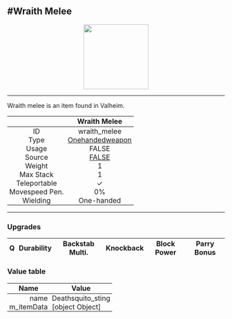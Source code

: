 <meta property="og:title" content="Wraith Melee - MoreValheim" /><meta property="og:type" content="website" /><meta property="og:image" content="/assets/wraith_melee.png" /><meta property="og:description" content="Wraith Melee is an item found in Valheim." /><meta name="theme-color" content="#546D78"><meta name="twitter:card" content="summary_large_image">
#Wraith Melee
-------------
<style>img {width:20px;}.tb {width:150px;display: block;margin-left: auto;margin-right: auto;}</style>

<style>.md-typeset table:not([class]) th:not([align]) {min-width:unset!important;}</style>
<style>td{padding:0em 0.3em!important;text-align:center!important;border-left:.05rem solid var(--md-default-fg-color--lightest)}</style>

<style>th{padding:0.1em 0.3em!important;text-align:center!important;font-weight:bold}</style>

<style>pre{text-align:right!important}</style>
<style>table tr td:first-child {border-left: 0;};</style>

<figure><img src="/assets/wraith_melee.png" class="tb" /><figcaption><small></small></figcaption></figure>

-------------

Wraith melee is an item found in Valheim.

|        | Wraith Melee              |
| ----------- | ------------------------------------ |
| ID |wraith_melee
| Type | [Onehandedweapon](../../types/onehandedweapon)
| Usage | FALSE<br>
| Source | [FALSE](../../items/false)
| Weight | 1 |
| Max Stack | 1 |
| Teleportable | ✓
| Movespeed Pen. | 0%
| Wielding | One-handed


-------------

### Upgrades
| Q | Durability | Backstab Multi. | Knockback | Block Power | Parry Bonus
| - | - | - | - | - | - 


### Value table
| Name | Value
| - | - |
| <div style="text-align:right">name</div> | <div style="text-align:left">Deathsquito_sting</div> | 
| <div style="text-align:right">m_itemData</div> | <div style="text-align:left">[object Object]</div> | v> | 